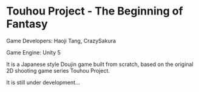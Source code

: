 # Touhou Project - The Beginning of Fantasy

Game Developers: Haoji Tang, CrazySakura

Game Engine: Unity 5

It is a Japanese style Doujin game built from scratch, based on the original 2D shooting game series Touhou Project.

It is still under development...
